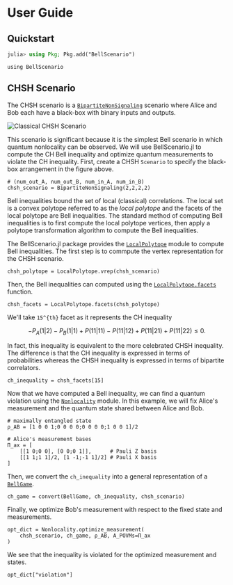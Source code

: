 # User Guide

## Quickstart

```julia
julia> using Pkg; Pkg.add("BellScenario")
```

```@example tutorial
using BellScenario
```

## CHSH Scenario

The CHSH scenario is a [`BipartiteNonSignaling`](@ref) scenario where Alice and Bob
each have a black-box with binary inputs and outputs.

![Classical CHSH Scenario](../assets/scenario_images/classical_chsh_scenario.png)

This scenario is significant because it is the simplest Bell scenario in which
quantum nonlocality can be observed.
We will use BellScenario.jl to compute the CH Bell inequality and optimize quantum
measurements to violate the CH inequality.
First, create a CHSH `Scenario` to specify the black-box arrangement in the figure
above.

```@example tutorial
# (num_out_A, num_out_B, num_in_A, num_in_B)
chsh_scenario = BipartiteNonSignaling(2,2,2,2)
```

Bell inequalities bound the set of local (classical) correlations.
The local set is a convex polytope referred to as the *local polytope* and the
facets of the local polytope are Bell inequalities.
The standard method of computing Bell inequalities is to first compute the local
polytope vertices, then apply a polytope transformation algorithm to compute the
Bell inequalities.

The BellScenario.jl package provides the [`LocalPolytope`](@ref) module to compute
Bell inequalities.
The first step is to commpute the vertex representation for the CHSH scenario.

```@example tutorial
chsh_polytope = LocalPolytope.vrep(chsh_scenario)
```

Then, the Bell inequalities can computed using the [`LocalPolytope.facets`](@ref)
function.

```@example tutorial
chsh_facets = LocalPolytope.facets(chsh_polytope)
```

We'll take ``15^{th}`` facet as it represents the CH inequality

```math
- P_A(1|2) - P_B(1|1) + P(11|11) - P(11|12) + P(11|21) + P(11|22) \leq 0.
```

In fact, this inequality is equivalent to the more celebrated CHSH inequality.
The difference is that the CH inequality is expressed in terms of probabilities
whereas the CHSH inequality is expressed in terms of bipartite correlators.

```@example tutorial
ch_inequality = chsh_facets[15]
```

Now that we have computed a Bell inequality, we can find a quantum violation using
the [`Nonlocality`](@ref) module.
In this example, we will fix Alice's measurement and the quantum state shared
between Alice and Bob.

```@example tutorial
# maximally entangled state
ρ_AB = [1 0 0 1;0 0 0 0;0 0 0 0;1 0 0 1]/2

# Alice's measurement bases
Π_ax = [
    [[1 0;0 0], [0 0;0 1]],      # Pauli Z basis
    [[1 1;1 1]/2, [1 -1;-1 1]/2] # Pauli X basis
]
```

Then, we convert the `ch_inequality` into a general representation of a [`BellGame`](@ref).

```@example tutorial
ch_game = convert(BellGame, ch_inequality, chsh_scenario)
```

Finally, we optimize Bob's measurement with respect to the fixed state and measurements.

```@example tutorial
opt_dict = Nonlocality.optimize_measurement(
    chsh_scenario, ch_game, ρ_AB, A_POVMs=Π_ax
)
```

We see that the inequality is violated for the optimized measurement and states.

```@example tutorial
opt_dict["violation"]
```
